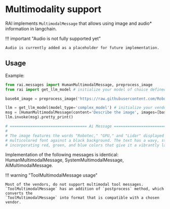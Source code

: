 # Multimodality support

RAI implements `MultimodalMessage` that allows using image and audio\* information in langchain.

!!! important "Audio is not fully supported yet"

    Audio is currently added as a placeholder for future implementation.

## Usage

Example:

```python
from rai.messages import HumanMultimodalMessage, preprocess_image
from rai import get_llm_model # initialize your model of choice defined in config.toml

base64_image = preprocess_image('https://raw.githubusercontent.com/RobotecAI/RobotecGPULidar/develop/docs/image/rgl-logo.png')

llm = get_llm_model(model_type='complex_model') # initialize your vendor of choice in config.toml
msg = [HumanMultimodalMessage(content='Describe the image', images=[base64_image])]
llm.invoke(msg).pretty_print()

# ================================== Ai Message ==================================
#
# The image features the words "Robotec," "GPU," and "Lidar" displayed in a stylized,
# multicolored font against a black background. The text has a wavy, striped pattern,
# incorporating red, green, and blue colors that give it a vibrantly layered appearance.
```

Implementation of the following messages is identical: HumanMultimodalMessage,
SystemMultimodalMessage, AIMultimodalMessage.

!!! warning "ToolMultimodalMessage usage"

    Most of the vendors, do not support multimodal tool messages.
    `ToolMultimodalMessage` has an addition of `postprocess` method, which converts the
    `ToolMultimodalMessage` into format that is compatible with a chosen vendor.
